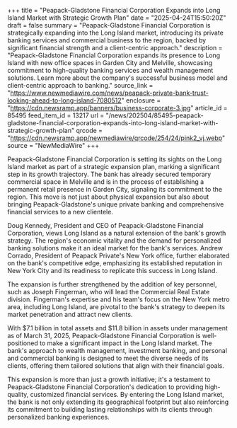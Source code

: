+++
title = "Peapack-Gladstone Financial Corporation Expands into Long Island Market with Strategic Growth Plan"
date = "2025-04-24T15:50:20Z"
draft = false
summary = "Peapack-Gladstone Financial Corporation is strategically expanding into the Long Island market, introducing its private banking services and commercial business to the region, backed by significant financial strength and a client-centric approach."
description = "Peapack-Gladstone Financial Corporation expands its presence to Long Island with new office spaces in Garden City and Melville, showcasing commitment to high-quality banking services and wealth management solutions. Learn more about the company's successful business model and client-centric approach to banking."
source_link = "https://www.newmediawire.com/news/peapack-private-bank-trust-looking-ahead-to-long-island-7080512"
enclosure = "https://cdn.newsramp.app/banners/business-corporate-3.jpg"
article_id = 85495
feed_item_id = 13217
url = "/news/202504/85495-peapack-gladstone-financial-corporation-expands-into-long-island-market-with-strategic-growth-plan"
qrcode = "https://cdn.newsramp.app/newmediawire/qrcode/254/24/pink2_vj.webp"
source = "NewMediaWire"
+++

<p>Peapack-Gladstone Financial Corporation is setting its sights on the Long Island market as part of a strategic expansion plan, marking a significant step in its growth trajectory. The bank has already secured temporary commercial space in Melville and is in the process of establishing a permanent retail presence in Garden City, signaling its commitment to the region. This move is not just about physical expansion but also about bringing Peapack-Gladstone's unique private banking and comprehensive financial services to a new clientele.</p><p>Doug Kennedy, President and CEO of Peapack-Gladstone Financial Corporation, views Long Island as a natural extension of the bank's growth strategy. The region's economic vitality and the demand for personalized banking solutions make it an ideal market for the bank's services. Andrew Corrado, President of Peapack Private's New York office, further elaborated on the bank's competitive edge, emphasizing its established reputation in New York City and its readiness to replicate this success in Long Island.</p><p>The expansion is further strengthened by the addition of key personnel, such as Joseph Fingerman, who will lead the Commercial Real Estate division. Fingerman's expertise and his team's focus on the New York metro area, including Long Island, are pivotal to the bank's strategy to deepen its market penetration and attract new clients.</p><p>With $7.1 billion in total assets and $11.8 billion in assets under management as of March 31, 2025, Peapack-Gladstone Financial Corporation is well-positioned to make a significant impact in the Long Island market. The bank's approach to wealth management, investment banking, and personal and commercial banking is designed to meet the diverse needs of its clients, offering them tailored solutions that align with their financial goals.</p><p>This expansion is more than just a growth initiative; it's a testament to Peapack-Gladstone Financial Corporation's dedication to providing high-quality, customized financial services. By entering the Long Island market, the bank is not only extending its geographical footprint but also reinforcing its commitment to building lasting relationships with its clients through personalized banking experiences.</p>